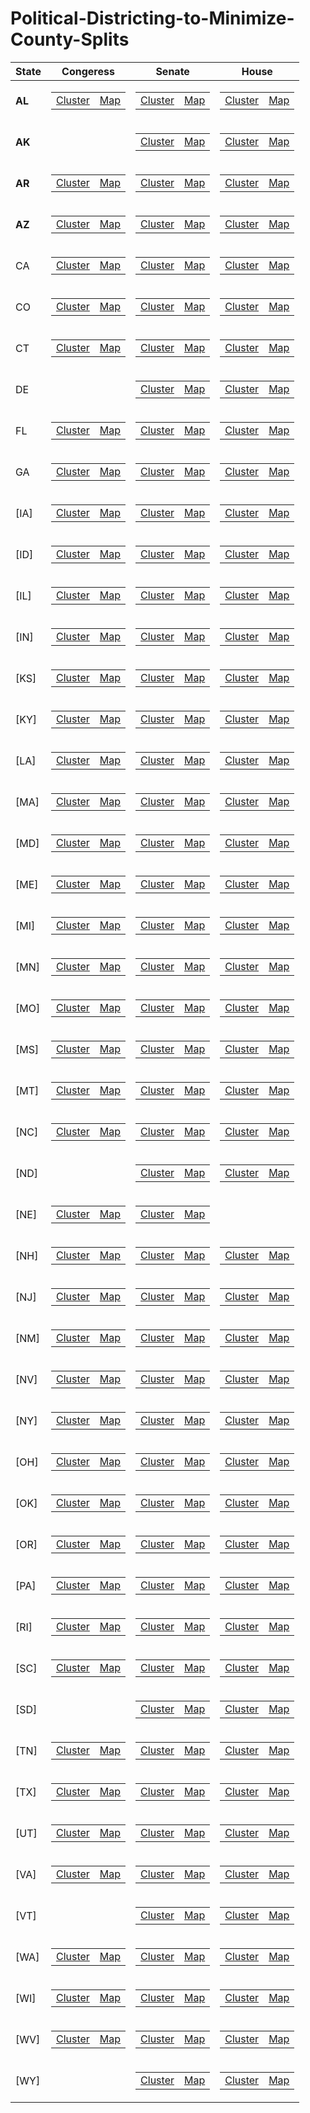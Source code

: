 # Political-Districting-to-Minimize-County-Splits


| **State** | **Congeress** | **Senate**|**House**|
|----------|----------|----------|----------|
| **AL** |<table><tr><td>[Cluster](https://github.com/maralshahmizad/Political-Districting-to-Minimize-County-Splits/blob/main/cluster_png/AL_CD_clusters.png)</td><td>[Map](https://davesredistricting.org/maps#viewmap::5f5927ab-5718-4cce-a2bb-8f62799bb133)</td></tr></table> | <table><tr><td>[Cluster](https://github.com/maralshahmizad/Political-Districting-to-Minimize-County-Splits/blob/main/cluster_png/AL_SS_clusters.png)</td><td>[Map](https://davesredistricting.org/maps#viewmap::5525924a-ba7b-4af2-b45a-4a160d45615b)</td></tr></table>|<table><tr><td> [Cluster](https://github.com/maralshahmizad/Political-Districting-to-Minimize-County-Splits/blob/main/cluster_png/AL_SH_clusters.png)</td><td>[Map](https://davesredistricting.org/maps#viewmap::067c80c8-a329-46b3-bb24-b63e71ae1243)</td></tr></table>|
| **AK** || <table><tr><td>[Cluster](https://github.com/maralshahmizad/Political-Districting-to-Minimize-County-Splits/blob/main/cluster_png/AK_SS_clusters.png)</td><td>[Map](https://davesredistricting.org/maps#viewmap::ab47dbf3-00b8-40a5-bb04-84a42d4742d5)</td></tr></table>|<table><tr><td> [Cluster](https://github.com/maralshahmizad/Political-Districting-to-Minimize-County-Splits/blob/main/cluster_png/AK_SH_clusters.png)</td><td>[Map](https://davesredistricting.org/join/d59777ff-b703-4196-9547-b375550a8979)</td></tr></table>|
| **AR**|<table><tr><td>[Cluster](https://github.com/maralshahmizad/Political-Districting-to-Minimize-County-Splits/blob/main/cluster_png/AR_CD_clusters.png)</td><td>[Map](https://davesredistricting.org/maps#viewmap::7db43530-5dc8-4e44-9f35-2e9ac7f26eb5)</td></tr></table> | <table><tr><td>[Cluster](https://github.com/maralshahmizad/Political-Districting-to-Minimize-County-Splits/blob/main/cluster_png/AR_SS_clusters.png)</td><td>[Map](https://davesredistricting.org/maps#viewmap::0e4810e4-480b-4d0a-bb9b-65537931b30f)</td></tr></table>|<table><tr><td> [Cluster](https://github.com/maralshahmizad/Political-Districting-to-Minimize-County-Splits/blob/main/cluster_png/AR_SH_clusters.png)</td><td>[Map](https://davesredistricting.org/maps#viewmap::c5540137-86f1-4d81-ba1b-969848bb35c3)</td></tr></table>|
| **AZ**|<table><tr><td>[Cluster](https://github.com/maralshahmizad/Political-Districting-to-Minimize-County-Splits/blob/main/cluster_png/AZ_CD_clusters.png)</td><td>[Map](https://davesredistricting.org/maps#viewmap::cfc02ef6-9243-4450-a5ad-86d5ee2fd228)</td></tr></table> | <table><tr><td>[Cluster](https://github.com/maralshahmizad/Political-Districting-to-Minimize-County-Splits/blob/main/cluster_png/AZ_SS_clusters.png)</td><td>[Map](https://davesredistricting.org/maps#viewmap::395bb277-1e7c-403f-adbe-ff15619dee3f)</td></tr></table>|<table><tr><td> [Cluster](https://github.com/maralshahmizad/Political-Districting-to-Minimize-County-Splits/blob/main/cluster_png/AZ_SH_clusters.png)</td><td>[Map](https://davesredistricting.org/maps#viewmap::d6df985d-b506-4b68-9abd-9894befd6224)</td></tr></table>|
| CA|<table><tr><td>[Cluster](https://github.com/maralshahmizad/Political-Districting-to-Minimize-County-Splits/blob/main/cluster_png/CA_CD_clusters.png)</td><td>[Map](https://davesredistricting.org/maps#viewmap::67498346-6925-4a66-a33d-a7dedcf34cc6)</td></tr></table> | <table><tr><td>[Cluster](https://github.com/maralshahmizad/Political-Districting-to-Minimize-County-Splits/blob/main/cluster_png/CA_SS_clusters.png)</td><td>[Map](https://davesredistricting.org/maps#viewmap::2c9363f5-7ec4-4680-8e34-5acaaa56f0a5)</td></tr></table>|<table><tr><td> [Cluster](https://github.com/maralshahmizad/Political-Districting-to-Minimize-County-Splits/blob/main/cluster_png/CA_SH_clusters.png)</td><td>[Map](https://davesredistricting.org/maps#viewmap::76e102dd-ece7-4b29-8df3-ff98d36f1503)</td></tr></table>|
| CO|<table><tr><td>[Cluster](https://github.com/maralshahmizad/Political-Districting-to-Minimize-County-Splits/blob/main/cluster_png/CO_CD_clusters.png)</td><td>[Map](https://davesredistricting.org/maps#viewmap::bccbddd9-47da-4836-9a9f-719fd2804b78)</td></tr></table> | <table><tr><td>[Cluster](https://github.com/maralshahmizad/Political-Districting-to-Minimize-County-Splits/blob/main/cluster_png/CO_SS_clusters.png)</td><td>[Map](https://davesredistricting.org/maps#viewmap::d1f9e529-5342-45ff-ba57-e840ef9e5cf2)</td></tr></table>|<table><tr><td> [Cluster](https://github.com/maralshahmizad/Political-Districting-to-Minimize-County-Splits/blob/main/cluster_png/CO_SH_clusters.png)</td><td>[Map](https://davesredistricting.org/maps#viewmap::443612e0-1795-4c78-82b2-deaaba0b21c0)</td></tr></table>|
| CT|<table><tr><td>[Cluster](https://github.com/maralshahmizad/Political-Districting-to-Minimize-County-Splits/blob/main/cluster_png/CT_CD_clusters.png)</td><td>[Map](https://davesredistricting.org/maps#viewmap::daa68780-4ddb-4f5b-8782-4fcecd0c1c1b)</td></tr></table> | <table><tr><td>[Cluster](https://github.com/maralshahmizad/Political-Districting-to-Minimize-County-Splits/blob/main/cluster_png/CT_SS_clusters.png)</td><td>[Map](https://davesredistricting.org/maps#viewmap::ecf6be5d-ef1f-4636-aca7-248aa7d2cac7)</td></tr></table>|<table><tr><td> [Cluster](https://github.com/maralshahmizad/Political-Districting-to-Minimize-County-Splits/blob/main/cluster_png/CT_SH_clusters.png)</td><td>[Map](https://davesredistricting.org/maps#viewmap::015da6e6-80b9-4447-b83f-2770280a49ba)</td></tr></table>|
| DE| | <table><tr><td>[Cluster](https://github.com/maralshahmizad/Political-Districting-to-Minimize-County-Splits/blob/main/cluster_png/DE_SS_clusters.png)</td><td>[Map](https://davesredistricting.org/maps#viewmap::77c2dec2-9e53-4e33-af2c-02d6d9f20644)</td></tr></table>|<table><tr><td> [Cluster](https://github.com/maralshahmizad/Political-Districting-to-Minimize-County-Splits/blob/main/cluster_png/DE_SH_clusters.png)</td><td>[Map](https://davesredistricting.org/maps#viewmap::7e5ca5c4-53c0-4ec1-a41e-af94f7f93de7)</td></tr></table>|
| FL|<table><tr><td>[Cluster](https://github.com/maralshahmizad/Political-Districting-to-Minimize-County-Splits/blob/main/cluster_png/FL_CD_clusters.png)</td><td>[Map](https://davesredistricting.org/maps#viewmap::ba081446-32cd-4645-aefa-bef86a91f2e8)</td></tr></table> | <table><tr><td>[Cluster](https://github.com/maralshahmizad/Political-Districting-to-Minimize-County-Splits/blob/main/cluster_png/FL_SS_clusters.png)</td><td>[Map](https://davesredistricting.org/join/e593d12f-da1f-4de0-88f8-efc88fa97e52)</td></tr></table>|<table><tr><td> [Cluster](https://github.com/maralshahmizad/Political-Districting-to-Minimize-County-Splits/blob/main/cluster_png/FL_SH_clusters.png)</td><td>[Map](https://davesredistricting.org/join/54d171ff-062d-4c6c-9e6a-fce0b53183b1)</td></tr></table>|
| GA|<table><tr><td>[Cluster](https://github.com/maralshahmizad/Political-Districting-to-Minimize-County-Splits/blob/main/cluster_png/GA_CD_clusters.png)</td><td>[Map](https://davesredistricting.org/join/f9f19929-5922-4b7a-9aa1-e6940801b283)</td></tr></table> | <table><tr><td>[Cluster](https://github.com/maralshahmizad/Political-Districting-to-Minimize-County-Splits/blob/main/cluster_png/GA_SS_clusters.png)</td><td>[Map](https://davesredistricting.org/join/e50820c5-6bc0-4a10-be3c-b32b3d31ef79)</td></tr></table>|<table><tr><td> [Cluster](https://github.com/maralshahmizad/Political-Districting-to-Minimize-County-Splits/blob/main/cluster_png/GA_SH_clusters.png)</td><td>[Map](https://davesredistricting.org/join/92986ee7-9e9c-4471-af39-80cf928daafc)</td></tr></table>|
| [IA]|<table><tr><td>[Cluster](https://github.com/maralshahmizad/Political-Districting-to-Minimize-County-Splits/blob/main/cluster_png/IA_CD_clusters.png)</td><td>[Map](https://davesredistricting.org/join/c9f216d2-38c5-49a8-939c-cc92d8ca887c)</td></tr></table> | <table><tr><td>[Cluster](https://github.com/maralshahmizad/Political-Districting-to-Minimize-County-Splits/blob/main/cluster_png/IA_SS_clusters.png)</td><td>[Map](https://davesredistricting.org/join/c53bfda3-b0ec-4b0a-b9da-e74c4a8c12c2)</td></tr></table>|<table><tr><td> [Cluster](https://github.com/maralshahmizad/Political-Districting-to-Minimize-County-Splits/blob/main/cluster_png/IA_SH_clusters.png)</td><td>[Map](https://davesredistricting.org/join/4d277791-ce0f-4fba-9b7a-ae5354cb965f)</td></tr></table>|
| [ID]|<table><tr><td>[Cluster](https://github.com/maralshahmizad/Political-Districting-to-Minimize-County-Splits/blob/main/cluster_png/ID_CD_clusters.png)</td><td>[Map](https://davesredistricting.org/join/cec7d80a-f511-410c-9908-5e2dbdde4d5e)</td></tr></table> | <table><tr><td>[Cluster](https://github.com/maralshahmizad/Political-Districting-to-Minimize-County-Splits/blob/main/cluster_png/ID_SS_clusters.png)</td><td>[Map](https://davesredistricting.org/join/1729f7a7-6063-4f1d-a7bd-6a02d40a28fd)</td></tr></table>|<table><tr><td> [Cluster](https://github.com/maralshahmizad/Political-Districting-to-Minimize-County-Splits/blob/main/cluster_png/ID_SH_clusters.png)</td><td>[Map](https://davesredistricting.org/join/c6923285-d5ae-40bf-a6a0-d4615b6247e1)</td></tr></table>|
| [IL]|<table><tr><td>[Cluster](https://github.com/maralshahmizad/Political-Districting-to-Minimize-County-Splits/blob/main/cluster_png/IL_CD_clusters.png)</td><td>[Map](https://davesredistricting.org/join/b73ddcc7-ad9c-492d-b508-e22973c99b8e)</td></tr></table> | <table><tr><td>[Cluster](https://github.com/maralshahmizad/Political-Districting-to-Minimize-County-Splits/blob/main/cluster_png/IL_SS_clusters.png)</td><td>[Map](https://davesredistricting.org/join/7c492317-1e4f-4269-a44f-473c81b8ecf7)</td></tr></table>|<table><tr><td> [Cluster](https://github.com/maralshahmizad/Political-Districting-to-Minimize-County-Splits/blob/main/cluster_png/IL_SH_clusters.png)</td><td>[Map](https://davesredistricting.org/join/f0c79faf-df90-4394-aec2-41c24de84e6a)</td></tr></table>|
| [IN]|<table><tr><td>[Cluster](https://github.com/maralshahmizad/Political-Districting-to-Minimize-County-Splits/blob/main/cluster_png/IN_CD_clusters.png)</td><td>[Map](https://davesredistricting.org/join/02c5a825-46ac-47e2-aba6-425330b512d3)</td></tr></table> | <table><tr><td>[Cluster](https://github.com/maralshahmizad/Political-Districting-to-Minimize-County-Splits/blob/main/cluster_png/IN_SS_clusters.png)</td><td>[Map](https://davesredistricting.org/join/b767ce3f-0573-4ce0-aacf-ee7c34f07c81)</td></tr></table>|<table><tr><td> [Cluster](https://github.com/maralshahmizad/Political-Districting-to-Minimize-County-Splits/blob/main/cluster_png/IN_SH_clusters.png)</td><td>[Map](https://davesredistricting.org/join/4526a3d6-e508-4b8b-bfdc-bfab098eb08f)</td></tr></table>|
| [KS]|<table><tr><td>[Cluster](https://github.com/maralshahmizad/Political-Districting-to-Minimize-County-Splits/blob/main/cluster_png/KS_CD_clusters.png)</td><td>[Map](https://davesredistricting.org/join/4223c19c-688b-4b78-a319-e7d2a2b820f5)</td></tr></table> | <table><tr><td>[Cluster](https://github.com/maralshahmizad/Political-Districting-to-Minimize-County-Splits/blob/main/cluster_png/KS_SS_clusters.png)</td><td>[Map](https://davesredistricting.org/join/23318f56-1e4c-45b9-b0ab-9ce3b806914c)</td></tr></table>|<table><tr><td> [Cluster](https://github.com/maralshahmizad/Political-Districting-to-Minimize-County-Splits/blob/main/cluster_png/KS_SH_clusters.png)</td><td>[Map](https://davesredistricting.org/join/d5394a35-1095-4f09-ab23-6be7277ef7d4)</td></tr></table>|
| [KY]|<table><tr><td>[Cluster](https://github.com/maralshahmizad/Political-Districting-to-Minimize-County-Splits/blob/main/cluster_png/KY_CD_clusters.png)</td><td>[Map](https://davesredistricting.org/join/6aafb41a-6242-4fc4-a6b3-f849779ef73e)</td></tr></table> | <table><tr><td>[Cluster](https://github.com/maralshahmizad/Political-Districting-to-Minimize-County-Splits/blob/main/cluster_png/KY_SS_clusters.png)</td><td>[Map](https://davesredistricting.org/join/943f021c-e741-4a79-a0f6-c5fa16fba060)</td></tr></table>|<table><tr><td> [Cluster](https://github.com/maralshahmizad/Political-Districting-to-Minimize-County-Splits/blob/main/cluster_png/KY_SH_clusters.png)</td><td>[Map](https://davesredistricting.org/join/50372999-b832-460f-8189-5fb6d84eeeeb)</td></tr></table>|
| [LA]|<table><tr><td>[Cluster](https://github.com/maralshahmizad/Political-Districting-to-Minimize-County-Splits/blob/main/cluster_png/LA_CD_clusters.png)</td><td>[Map](https://davesredistricting.org/join/8edc8125-1516-43c7-a792-56a5ca3fa4c6)</td></tr></table> | <table><tr><td>[Cluster](https://github.com/maralshahmizad/Political-Districting-to-Minimize-County-Splits/blob/main/cluster_png/LA_SS_clusters.png)</td><td>[Map](https://davesredistricting.org/join/cfabad44-ba6b-46f7-ae99-71a6fb55bd97)</td></tr></table>|<table><tr><td> [Cluster](https://github.com/maralshahmizad/Political-Districting-to-Minimize-County-Splits/blob/main/cluster_png/LA_SH_clusters.png)</td><td>[Map](https://davesredistricting.org/join/f9cfd3ef-a267-4c50-bf43-f767cfcc5ee5)</td></tr></table>|
| [MA]|<table><tr><td>[Cluster](https://github.com/maralshahmizad/Political-Districting-to-Minimize-County-Splits/blob/main/cluster_png/MA_CD_clusters.png)</td><td>[Map](https://davesredistricting.org/join/42480557-5720-4657-945f-df1d3881652e)</td></tr></table> | <table><tr><td>[Cluster](https://github.com/maralshahmizad/Political-Districting-to-Minimize-County-Splits/blob/main/cluster_png/MA_SS_clusters.png)</td><td>[Map](https://davesredistricting.org/join/958973f1-9bfe-489a-b697-29daf22a5d01)</td></tr></table>|<table><tr><td> [Cluster](https://github.com/maralshahmizad/Political-Districting-to-Minimize-County-Splits/blob/main/cluster_png/MA_SH_clusters.png)</td><td>[Map](https://davesredistricting.org/join/fb7bdd11-6362-4c1e-bef4-236bc7d7e391)</td></tr></table>|
| [MD]|<table><tr><td>[Cluster](https://github.com/maralshahmizad/Political-Districting-to-Minimize-County-Splits/blob/main/cluster_png/MD_CD_clusters.png)</td><td>[Map](https://davesredistricting.org/join/4945c669-ad56-4509-9f1c-7ffd48109656)</td></tr></table> | <table><tr><td>[Cluster](https://github.com/maralshahmizad/Political-Districting-to-Minimize-County-Splits/blob/main/cluster_png/MD_SS_clusters.png)</td><td>[Map](https://davesredistricting.org/join/7c9fca57-14ab-4163-9b20-d96810f4b918)</td></tr></table>|<table><tr><td> [Cluster](https://github.com/maralshahmizad/Political-Districting-to-Minimize-County-Splits/blob/main/cluster_png/MD_SH_clusters.png)</td><td>[Map](https://davesredistricting.org/join/a7340b5a-c445-403d-8bd5-90ecc4927d3a)</td></tr></table>|
| [ME]|<table><tr><td>[Cluster](https://github.com/maralshahmizad/Political-Districting-to-Minimize-County-Splits/blob/main/cluster_png/ME_CD_clusters.png)</td><td>[Map](https://davesredistricting.org/join/764e095e-e0fb-4452-b62c-59dbb6683f20)</td></tr></table> | <table><tr><td>[Cluster](https://github.com/maralshahmizad/Political-Districting-to-Minimize-County-Splits/blob/main/cluster_png/ME_SS_clusters.png)</td><td>[Map](https://davesredistricting.org/join/c16830f4-8f04-4969-b49c-7c777387229e)</td></tr></table>|<table><tr><td> [Cluster](https://github.com/maralshahmizad/Political-Districting-to-Minimize-County-Splits/blob/main/cluster_png/ME_SH_clusters.png)</td><td>[Map]()</td></tr></table>|
| [MI]|<table><tr><td>[Cluster](https://github.com/maralshahmizad/Political-Districting-to-Minimize-County-Splits/blob/main/cluster_png/MI_CD_clusters.png)</td><td>[Map](https://davesredistricting.org/join/46214d67-e1ed-42be-8ca5-e569b9419535)</td></tr></table> | <table><tr><td>[Cluster](https://github.com/maralshahmizad/Political-Districting-to-Minimize-County-Splits/blob/main/cluster_png/MI_SS_clusters.png)</td><td>[Map](https://davesredistricting.org/join/fbef6629-479b-4892-8f06-19673b8751bc)</td></tr></table>|<table><tr><td> [Cluster](https://github.com/maralshahmizad/Political-Districting-to-Minimize-County-Splits/blob/main/cluster_png/MI_SH_clusters.png)</td><td>[Map](https://davesredistricting.org/join/95d8be0a-7cc3-4478-8422-9446db6c68bd)</td></tr></table>|
| [MN]|<table><tr><td>[Cluster](https://github.com/maralshahmizad/Political-Districting-to-Minimize-County-Splits/blob/main/cluster_png/MN_CD_clusters.png)</td><td>[Map](https://davesredistricting.org/join/001138b5-3d6f-4f7c-ad8d-6d52fac91d4e)</td></tr></table> | <table><tr><td>[Cluster](https://github.com/maralshahmizad/Political-Districting-to-Minimize-County-Splits/blob/main/cluster_png/MN_SS_clusters.png)</td><td>[Map](https://davesredistricting.org/join/76bfdf34-6341-484f-a9d5-09d1175410fb)</td></tr></table>|<table><tr><td> [Cluster](https://github.com/maralshahmizad/Political-Districting-to-Minimize-County-Splits/blob/main/cluster_png/MN_SH_clusters.png)</td><td>[Map](https://davesredistricting.org/join/b10ecd27-eea5-47a0-8b1f-ecb6779ebace)</td></tr></table>|
| [MO]|<table><tr><td>[Cluster](https://github.com/maralshahmizad/Political-Districting-to-Minimize-County-Splits/blob/main/cluster_png/MO_CD_clusters.png)</td><td>[Map](https://davesredistricting.org/join/ca34619c-93fb-4af9-8430-5d12e794134e)</td></tr></table> | <table><tr><td>[Cluster](https://github.com/maralshahmizad/Political-Districting-to-Minimize-County-Splits/blob/main/cluster_png/MO_SS_clusters.png)</td><td>[Map](https://davesredistricting.org/join/128f56de-900b-44ab-a67b-65febef69029)</td></tr></table>|<table><tr><td> [Cluster](https://github.com/maralshahmizad/Political-Districting-to-Minimize-County-Splits/blob/main/cluster_png/MO_SH_clusters.png)</td><td>[Map](https://davesredistricting.org/join/ce2b4e66-e9ff-4423-ac05-aacb4916bd27)</td></tr></table>|
| [MS]|<table><tr><td>[Cluster](https://github.com/maralshahmizad/Political-Districting-to-Minimize-County-Splits/blob/main/cluster_png/MS_CD_clusters.png)</td><td>[Map](https://davesredistricting.org/join/292e287a-da8e-4270-9d8b-ca4d73e8a248)</td></tr></table> | <table><tr><td>[Cluster](https://github.com/maralshahmizad/Political-Districting-to-Minimize-County-Splits/blob/main/cluster_png/MS_SS_clusters.png)</td><td>[Map](https://davesredistricting.org/join/de4fd76b-ea4c-4559-9e3e-e74435851e54)</td></tr></table>|<table><tr><td> [Cluster](https://github.com/maralshahmizad/Political-Districting-to-Minimize-County-Splits/blob/main/cluster_png/MS_SH_clusters.png)</td><td>[Map](https://davesredistricting.org/join/bc9c065d-8782-4333-9f35-d9b1b3347be1)</td></tr></table>|
| [MT]|<table><tr><td>[Cluster](https://github.com/maralshahmizad/Political-Districting-to-Minimize-County-Splits/blob/main/cluster_png/MT_CD_clusters.png)</td><td>[Map](https://davesredistricting.org/join/023f6ce9-8a57-4f52-a30c-5e902f5520d3)</td></tr></table> | <table><tr><td>[Cluster](https://github.com/maralshahmizad/Political-Districting-to-Minimize-County-Splits/blob/main/cluster_png/MT_SS_clusters.png)</td><td>[Map](https://davesredistricting.org/join/70f506c0-e5f8-4643-a272-e3b1b5cd3716)</td></tr></table>|<table><tr><td> [Cluster](https://github.com/maralshahmizad/Political-Districting-to-Minimize-County-Splits/blob/main/cluster_png/MT_SH_clusters.png)</td><td>[Map](https://davesredistricting.org/join/90952624-15d4-4c6b-b6f2-69c35a8ee10b)</td></tr></table>|
| [NC]|<table><tr><td>[Cluster](https://github.com/maralshahmizad/Political-Districting-to-Minimize-County-Splits/blob/main/cluster_png/NC_CD_clusters.png)</td><td>[Map](https://davesredistricting.org/join/9085beca-1d85-4910-8dcd-d79fe6185d97)</td></tr></table> | <table><tr><td>[Cluster](https://github.com/maralshahmizad/Political-Districting-to-Minimize-County-Splits/blob/main/cluster_png/NC_SS_clusters.png)</td><td>[Map]()</td></tr></table>|<table><tr><td> [Cluster](https://github.com/maralshahmizad/Political-Districting-to-Minimize-County-Splits/blob/main/cluster_png/NC_SH_clusters.png)</td><td>[Map](https://davesredistricting.org/join/99274171-30a7-4f2c-bd07-5d625c86415a)</td></tr></table>|
| [ND]|| <table><tr><td>[Cluster](https://github.com/maralshahmizad/Political-Districting-to-Minimize-County-Splits/blob/main/cluster_png/ND_SS_clusters.png)</td><td>[Map](https://davesredistricting.org/join/80e3ce31-7956-4abe-a674-dc9aa777705e)</td></tr></table>|<table><tr><td> [Cluster](https://github.com/maralshahmizad/Political-Districting-to-Minimize-County-Splits/blob/main/cluster_png/ND_SH_clusters.png)</td><td>[Map](https://davesredistricting.org/join/67f292eb-2bc9-4856-9951-82106e1ac252)</td></tr></table>|
| [NE]|<table><tr><td>[Cluster](https://github.com/maralshahmizad/Political-Districting-to-Minimize-County-Splits/blob/main/cluster_png/NE_CD_clusters.png)</td><td>[Map](https://davesredistricting.org/join/94f651d8-0f4b-49f8-99c7-e39e46f2b4d0)</td></tr></table> | <table><tr><td>[Cluster](https://github.com/maralshahmizad/Political-Districting-to-Minimize-County-Splits/blob/main/cluster_png/NE_SS_clusters.png)</td><td>[Map](https://davesredistricting.org/join/22396cc8-8629-495f-85b8-b3d6c9fcfd99)</td></tr></table>||
| [NH]|<table><tr><td>[Cluster](https://github.com/maralshahmizad/Political-Districting-to-Minimize-County-Splits/blob/main/cluster_png/NH_CD_clusters.png)</td><td>[Map](https://davesredistricting.org/join/442c35b3-6e90-4d2a-8b84-a04e252a05df)</td></tr></table> | <table><tr><td>[Cluster](https://github.com/maralshahmizad/Political-Districting-to-Minimize-County-Splits/blob/main/cluster_png/NH_SS_clusters.png)</td><td>[Map](https://davesredistricting.org/join/463fda0e-fadd-4f6e-9f0e-6bafee71a635)</td></tr></table>|<table><tr><td> [Cluster](https://github.com/maralshahmizad/Political-Districting-to-Minimize-County-Splits/blob/main/cluster_png/NH_SH_clusters.png)</td><td>[Map]()</td></tr></table>|
| [NJ]|<table><tr><td>[Cluster](https://github.com/maralshahmizad/Political-Districting-to-Minimize-County-Splits/blob/main/cluster_png/NJ_CD_clusters.png)</td><td>[Map](https://davesredistricting.org/join/cf577a03-240a-4c41-adde-c631b8271d84)</td></tr></table> | <table><tr><td>[Cluster](https://github.com/maralshahmizad/Political-Districting-to-Minimize-County-Splits/blob/main/cluster_png/NJ_SS_clusters.png)</td><td>[Map](https://davesredistricting.org/join/9fccd42e-be23-421c-b213-6bac5ae111eb)</td></tr></table>|<table><tr><td> [Cluster](https://github.com/maralshahmizad/Political-Districting-to-Minimize-County-Splits/blob/main/cluster_png/NJ_SH_clusters.png)</td><td>[Map](https://davesredistricting.org/join/ab73a8f0-0ff7-40bb-adc9-ac27f1a38082)</td></tr></table>|
| [NM]|<table><tr><td>[Cluster](https://github.com/maralshahmizad/Political-Districting-to-Minimize-County-Splits/blob/main/cluster_png/NM_CD_clusters.png)</td><td>[Map](https://davesredistricting.org/join/8498fbda-0a4d-46cc-82b4-13cd9264e099)</td></tr></table> | <table><tr><td>[Cluster](https://github.com/maralshahmizad/Political-Districting-to-Minimize-County-Splits/blob/main/cluster_png/NM_SS_clusters.png)</td><td>[Map](https://davesredistricting.org/join/a4fee83e-2c89-415d-81e6-e11aa823909a)</td></tr></table>|<table><tr><td> [Cluster](https://github.com/maralshahmizad/Political-Districting-to-Minimize-County-Splits/blob/main/cluster_png/NM_SH_clusters.png)</td><td>[Map](https://davesredistricting.org/join/faf64833-c2ca-46e4-bb40-873356d16015)</td></tr></table>|
| [NV]|<table><tr><td>[Cluster](https://github.com/maralshahmizad/Political-Districting-to-Minimize-County-Splits/blob/main/cluster_png/NV_CD_clusters.png)</td><td>[Map](https://davesredistricting.org/join/b8d7f6f3-38ab-4eb3-9fb6-8f412f51ee68)</td></tr></table> | <table><tr><td>[Cluster](https://github.com/maralshahmizad/Political-Districting-to-Minimize-County-Splits/blob/main/cluster_png/NV_SS_clusters.png)</td><td>[Map](https://davesredistricting.org/join/9c6ec467-83e1-4997-82ac-1eec9c593b3d)</td></tr></table>|<table><tr><td> [Cluster](https://github.com/maralshahmizad/Political-Districting-to-Minimize-County-Splits/blob/main/cluster_png/NV_SH_clusters.png)</td><td>[Map](https://davesredistricting.org/join/142f847d-1ba1-4162-a8ff-8e144a62677b)</td></tr></table>|
| [NY]|<table><tr><td>[Cluster](https://github.com/maralshahmizad/Political-Districting-to-Minimize-County-Splits/blob/main/cluster_png/NY_CD_clusters.png)</td><td>[Map](https://davesredistricting.org/join/0a4c157c-20bf-4623-82fe-d789eff377c0)</td></tr></table> | <table><tr><td>[Cluster](https://github.com/maralshahmizad/Political-Districting-to-Minimize-County-Splits/blob/main/cluster_png/NY_SS_clusters.png)</td><td>[Map](https://davesredistricting.org/join/b70e7b31-d161-4bf2-b4af-0569007cac29)</td></tr></table>|<table><tr><td> [Cluster](https://github.com/maralshahmizad/Political-Districting-to-Minimize-County-Splits/blob/main/cluster_png/NY_SH_clusters.png)</td><td>[Map](https://davesredistricting.org/join/76b94ab1-3af5-49b0-8555-4d650d08ffff)</td></tr></table>|
| [OH]|<table><tr><td>[Cluster](https://github.com/maralshahmizad/Political-Districting-to-Minimize-County-Splits/blob/main/cluster_png/OH_CD_clusters.png)</td><td>[Map](https://davesredistricting.org/join/1f7d006c-0375-44e4-96cb-93ad1999a95f)</td></tr></table> | <table><tr><td>[Cluster](https://github.com/maralshahmizad/Political-Districting-to-Minimize-County-Splits/blob/main/cluster_png/OH_SS_clusters.png)</td><td>[Map](https://davesredistricting.org/join/5520ca9d-4328-41e6-a4f5-7b5a03008e59)</td></tr></table>|<table><tr><td> [Cluster](https://github.com/maralshahmizad/Political-Districting-to-Minimize-County-Splits/blob/main/cluster_png/OH_SH_clusters.png)</td><td>[Map](https://davesredistricting.org/join/2dca7735-bfbf-4700-998c-1a6bf736b8c4)</td></tr></table>|
| [OK]|<table><tr><td>[Cluster](https://github.com/maralshahmizad/Political-Districting-to-Minimize-County-Splits/blob/main/cluster_png/OK_CD_clusters.png)</td><td>[Map](https://davesredistricting.org/join/00db85ec-5aab-4c40-b8da-edccded0468f)</td></tr></table> | <table><tr><td>[Cluster](https://github.com/maralshahmizad/Political-Districting-to-Minimize-County-Splits/blob/main/cluster_png/OK_SS_clusters.png)</td><td>[Map](https://davesredistricting.org/join/558eb509-c763-492c-9953-a049cf559c57)</td></tr></table>|<table><tr><td> [Cluster](https://github.com/maralshahmizad/Political-Districting-to-Minimize-County-Splits/blob/main/cluster_png/OK_SH_clusters.png)</td><td>[Map](https://davesredistricting.org/join/b934f1c6-ca7f-4c23-97d7-c54300a1b2ec)</td></tr></table>|
| [OR]|<table><tr><td>[Cluster](https://github.com/maralshahmizad/Political-Districting-to-Minimize-County-Splits/blob/main/cluster_png/OR_CD_clusters.png)</td><td>[Map](https://davesredistricting.org/join/de7e52b8-cabf-45f0-98a2-691af3b75463)</td></tr></table> | <table><tr><td>[Cluster](https://github.com/maralshahmizad/Political-Districting-to-Minimize-County-Splits/blob/main/cluster_png/OR_SS_clusters.png)</td><td>[Map](https://davesredistricting.org/join/0ce92ffc-f18c-4cbe-9ea9-b254c055a2cf)</td></tr></table>|<table><tr><td> [Cluster](https://github.com/maralshahmizad/Political-Districting-to-Minimize-County-Splits/blob/main/cluster_png/OR_SH_clusters.png)</td><td>[Map](https://davesredistricting.org/join/b1e013f8-8bd8-4408-850f-ed0bbbf9edd2)</td></tr></table>|
| [PA]|<table><tr><td>[Cluster](https://github.com/maralshahmizad/Political-Districting-to-Minimize-County-Splits/blob/main/cluster_png/PA_CD_clusters.png)</td><td>[Map](https://davesredistricting.org/join/da8d2c91-58cf-4db3-aab5-d23c30add933)</td></tr></table> | <table><tr><td>[Cluster](https://github.com/maralshahmizad/Political-Districting-to-Minimize-County-Splits/blob/main/cluster_png/PA_SS_clusters.png)</td><td>[Map](https://davesredistricting.org/join/701a3d06-60bd-45c3-818f-206f1448d108)</td></tr></table>|<table><tr><td> [Cluster](https://github.com/maralshahmizad/Political-Districting-to-Minimize-County-Splits/blob/main/cluster_png/PA_SH_clusters.png)</td><td>[Map](https://davesredistricting.org/join/4918fe18-6206-4893-944f-834e52f47d8f)</td></tr></table>|
| [RI]|<table><tr><td>[Cluster](https://github.com/maralshahmizad/Political-Districting-to-Minimize-County-Splits/blob/main/cluster_png/RI_CD_clusters.png)</td><td>[Map](https://davesredistricting.org/join/c36af76f-35d4-43a6-ac63-baccca7ef5aa)</td></tr></table> | <table><tr><td>[Cluster](https://github.com/maralshahmizad/Political-Districting-to-Minimize-County-Splits/blob/main/cluster_png/RI_SS_clusters.png)</td><td>[Map](https://davesredistricting.org/join/88fcc19d-3a68-471a-8961-aefa243f5a68)</td></tr></table>|<table><tr><td> [Cluster](https://github.com/maralshahmizad/Political-Districting-to-Minimize-County-Splits/blob/main/cluster_png/RI_SH_clusters.png)</td><td>[Map](https://davesredistricting.org/join/e4afdc71-abaf-4f07-a77d-2cefe192abed)</td></tr></table>|
| [SC]|<table><tr><td>[Cluster](https://github.com/maralshahmizad/Political-Districting-to-Minimize-County-Splits/blob/main/cluster_png/SC_CD_clusters.png)</td><td>[Map](https://davesredistricting.org/join/72540661-7950-4827-9c8a-beaf8ee3b7c4)</td></tr></table> | <table><tr><td>[Cluster](https://github.com/maralshahmizad/Political-Districting-to-Minimize-County-Splits/blob/main/cluster_png/SC_SS_clusters.png)</td><td>[Map](https://davesredistricting.org/join/d9586397-6469-480f-bf74-5f6aee745e82)</td></tr></table>|<table><tr><td> [Cluster](https://github.com/maralshahmizad/Political-Districting-to-Minimize-County-Splits/blob/main/cluster_png/SC_SH_clusters.png)</td><td>[Map](https://davesredistricting.org/join/68abd210-e2c9-49e6-b1d8-9c7edaa7fbb0)</td></tr></table>|
| [SD]| | <table><tr><td>[Cluster](https://github.com/maralshahmizad/Political-Districting-to-Minimize-County-Splits/blob/main/cluster_png/SD_SS_clusters.png)</td><td>[Map](https://davesredistricting.org/join/ae49c1f7-d31b-4800-8365-4783dc83f24d)</td></tr></table>|<table><tr><td> [Cluster](https://github.com/maralshahmizad/Political-Districting-to-Minimize-County-Splits/blob/main/cluster_png/SD_SH_clusters.png)</td><td>[Map](https://davesredistricting.org/join/746eb920-dd3a-4fd8-9d42-c00cb6474284)</td></tr></table>|
| [TN]|<table><tr><td>[Cluster](https://github.com/maralshahmizad/Political-Districting-to-Minimize-County-Splits/blob/main/cluster_png/TN_CD_clusters.png)</td><td>[Map](https://davesredistricting.org/join/3b8ad44e-fa90-4e7f-945f-559f518de2f6)</td></tr></table> | <table><tr><td>[Cluster](https://github.com/maralshahmizad/Political-Districting-to-Minimize-County-Splits/blob/main/cluster_png/TN_SS_clusters.png)</td><td>[Map](https://davesredistricting.org/join/3b92c1fa-c3e1-4ed1-be43-f3983d86a1c9)</td></tr></table>|<table><tr><td> [Cluster](https://github.com/maralshahmizad/Political-Districting-to-Minimize-County-Splits/blob/main/cluster_png/TN_SH_clusters.png)</td><td>[Map](https://davesredistricting.org/join/4f6df1a8-8e85-4d86-98a4-4c39a675682b)</td></tr></table>|
| [TX]|<table><tr><td>[Cluster](https://github.com/maralshahmizad/Political-Districting-to-Minimize-County-Splits/blob/main/cluster_png/TX_CD_clusters.png)</td><td>[Map](https://davesredistricting.org/join/07e2adc0-bff1-41e1-8268-d982948a5f6e)</td></tr></table> | <table><tr><td>[Cluster](https://github.com/maralshahmizad/Political-Districting-to-Minimize-County-Splits/blob/main/cluster_png/TX_SS_clusters.png)</td><td>[Map](https://davesredistricting.org/join/fcf1d906-dbe2-49c2-b801-1160ea4b304f)</td></tr></table>|<table><tr><td> [Cluster](https://github.com/maralshahmizad/Political-Districting-to-Minimize-County-Splits/blob/main/cluster_png/TX_SH_clusters.png)</td><td>[Map](https://davesredistricting.org/join/ee334382-2e87-4a23-ac0e-d241e36cfd68)</td></tr></table>|
| [UT]|<table><tr><td>[Cluster](https://github.com/maralshahmizad/Political-Districting-to-Minimize-County-Splits/blob/main/cluster_png/UT_CD_clusters.png)</td><td>[Map](https://davesredistricting.org/join/b85d4baf-a1ca-4f07-add3-ceb955530c15)</td></tr></table> | <table><tr><td>[Cluster](https://github.com/maralshahmizad/Political-Districting-to-Minimize-County-Splits/blob/main/cluster_png/UT_SS_clusters.png)</td><td>[Map](https://davesredistricting.org/join/930f4b7e-6341-41a2-8fc4-3eb64ad4a0c8)</td></tr></table>|<table><tr><td> [Cluster](https://github.com/maralshahmizad/Political-Districting-to-Minimize-County-Splits/blob/main/cluster_png/UT_SH_clusters.png)</td><td>[Map](https://davesredistricting.org/join/c3a95149-6a61-4755-8a64-c648cfc82a70)</td></tr></table>|
| [VA]|<table><tr><td>[Cluster](https://github.com/maralshahmizad/Political-Districting-to-Minimize-County-Splits/blob/main/cluster_png/VA_CD_clusters.png)</td><td>[Map](https://davesredistricting.org/join/dfec15a1-cbdc-4167-a8ec-ce8885de412f)</td></tr></table> | <table><tr><td>[Cluster](https://github.com/maralshahmizad/Political-Districting-to-Minimize-County-Splits/blob/main/cluster_png/VA_SS_clusters.png)</td><td>[Map](https://davesredistricting.org/join/e9bde4f2-8550-418f-b76f-7755ae766d82)</td></tr></table>|<table><tr><td> [Cluster](https://github.com/maralshahmizad/Political-Districting-to-Minimize-County-Splits/blob/main/cluster_png/VA_SH_clusters.png)</td><td>[Map](https://davesredistricting.org/join/e261bd57-4db8-43bf-bbf5-02c80495f115)</td></tr></table>|
| [VT]|| <table><tr><td>[Cluster](https://github.com/maralshahmizad/Political-Districting-to-Minimize-County-Splits/blob/main/cluster_png/VT_SS_clusters.png)</td><td>[Map](https://davesredistricting.org/join/7e408242-218b-4895-914c-6df909d83735)</td></tr></table>|<table><tr><td> [Cluster](https://github.com/maralshahmizad/Political-Districting-to-Minimize-County-Splits/blob/main/cluster_png/VT_SH_clusters.png)</td><td>[Map](https://davesredistricting.org/join/8315f01a-8c31-42da-be32-c307547bc403)</td></tr></table>|
| [WA]|<table><tr><td>[Cluster](https://github.com/maralshahmizad/Political-Districting-to-Minimize-County-Splits/blob/main/cluster_png/WA_CD_clusters.png)</td><td>[Map](https://davesredistricting.org/join/fb6dcdf4-8082-4a9e-bbe3-992348419f6f)</td></tr></table> | <table><tr><td>[Cluster](https://github.com/maralshahmizad/Political-Districting-to-Minimize-County-Splits/blob/main/cluster_png/WA_SS_clusters.png)</td><td>[Map](https://davesredistricting.org/join/1aace809-b7e6-469a-856b-70fadd2e4dc2)</td></tr></table>|<table><tr><td> [Cluster](https://github.com/maralshahmizad/Political-Districting-to-Minimize-County-Splits/blob/main/cluster_png/WA_SH_clusters.png)</td><td>[Map](https://davesredistricting.org/join/e2012269-ba9a-47a4-9090-be4db33428aa)</td></tr></table>|
| [WI]|<table><tr><td>[Cluster](https://github.com/maralshahmizad/Political-Districting-to-Minimize-County-Splits/blob/main/cluster_png/WI_CD_clusters.png)</td><td>[Map](https://davesredistricting.org/join/97f8f7cb-0762-4824-b9d0-8296ae46c494)</td></tr></table> | <table><tr><td>[Cluster](https://github.com/maralshahmizad/Political-Districting-to-Minimize-County-Splits/blob/main/cluster_png/WI_SS_clusters.png)</td><td>[Map](https://davesredistricting.org/join/3ba56ff8-2171-4c4e-ad4e-33ed0889345c)</td></tr></table>|<table><tr><td> [Cluster](https://github.com/maralshahmizad/Political-Districting-to-Minimize-County-Splits/blob/main/cluster_png/WI_SH_clusters.png)</td><td>[Map](https://davesredistricting.org/join/7a8b209a-6594-4a4d-ae6d-d806d83449b0)</td></tr></table>|
| [WV]|<table><tr><td>[Cluster](https://github.com/maralshahmizad/Political-Districting-to-Minimize-County-Splits/blob/main/cluster_png/WV_CD_clusters.png)</td><td>[Map](https://davesredistricting.org/join/e746e286-8fbd-49c5-bb84-e10da38ea664)</td></tr></table> | <table><tr><td>[Cluster](https://github.com/maralshahmizad/Political-Districting-to-Minimize-County-Splits/blob/main/cluster_png/WV_SS_clusters.png)</td><td>[Map](https://davesredistricting.org/join/3d0bff92-a6d0-4c76-a529-b97222a07f3e)</td></tr></table>|<table><tr><td> [Cluster](https://github.com/maralshahmizad/Political-Districting-to-Minimize-County-Splits/blob/main/cluster_png/WV_SH_clusters.png)</td><td>[Map](https://davesredistricting.org/join/afe4b69a-75c6-47a1-b574-70a3e2e35d98)</td></tr></table>|
| [WY]| | <table><tr><td>[Cluster](https://github.com/maralshahmizad/Political-Districting-to-Minimize-County-Splits/blob/main/cluster_png/WY_SS_clusters.png)</td><td>[Map](https://davesredistricting.org/join/bd9dfb36-15f9-4a89-9708-4a94602dc0c3)</td></tr></table>|<table><tr><td> [Cluster](https://github.com/maralshahmizad/Political-Districting-to-Minimize-County-Splits/blob/main/cluster_png/WY_SH_clusters.png)</td><td>[Map](https://davesredistricting.org/join/89034c8c-069f-4350-892b-53ed83ada1ec)</td></tr></table>|

